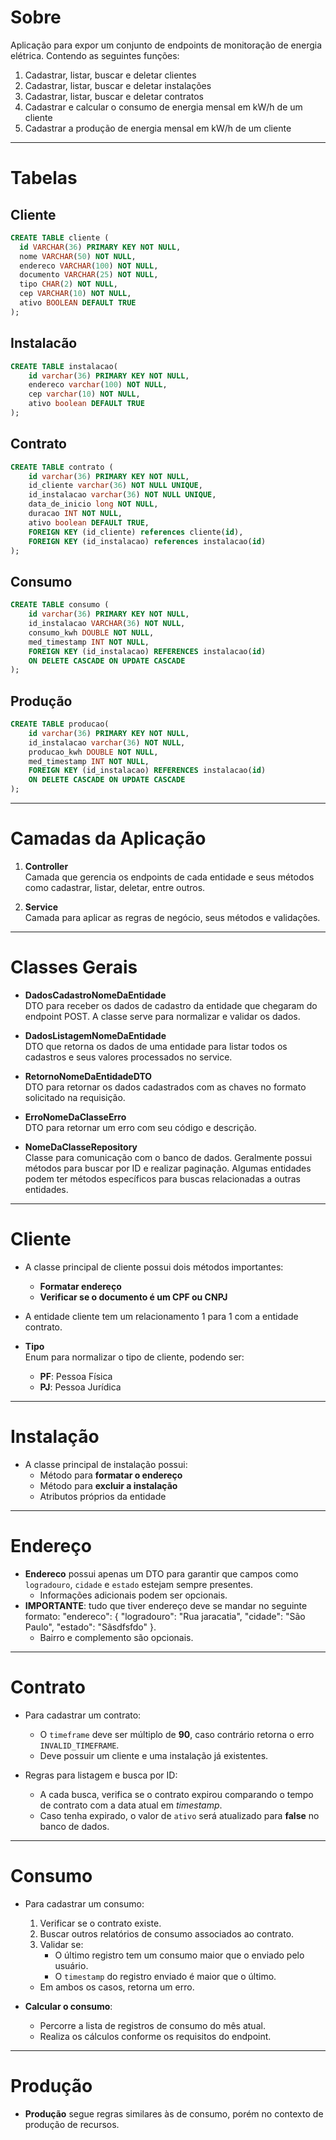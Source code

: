# Sobre

<p>Aplicação para expor um conjunto de endpoints de monitoração de energia elétrica. Contendo as seguintes funções: </p>

1. Cadastrar, listar, buscar e deletar clientes
2. Cadastrar, listar, buscar e deletar instalações
3. Cadastrar, listar, buscar e deletar contratos
4. Cadastrar e calcular o consumo de energia mensal em kW/h de um cliente
5. Cadastrar a produção de energia mensal em kW/h de um cliente

---

# Tabelas

## Cliente

```sql
CREATE TABLE cliente (
  id VARCHAR(36) PRIMARY KEY NOT NULL,
  nome VARCHAR(50) NOT NULL,
  endereco VARCHAR(100) NOT NULL,
  documento VARCHAR(25) NOT NULL,
  tipo CHAR(2) NOT NULL,
  cep VARCHAR(10) NOT NULL,
  ativo BOOLEAN DEFAULT TRUE
);
```
## Instalacão

```sql
CREATE TABLE instalacao(
    id varchar(36) PRIMARY KEY NOT NULL,
    endereco varchar(100) NOT NULL,
    cep varchar(10) NOT NULL,
    ativo boolean DEFAULT TRUE
);
```

## Contrato

```sql
CREATE TABLE contrato (
    id varchar(36) PRIMARY KEY NOT NULL,
    id_cliente varchar(36) NOT NULL UNIQUE,
    id_instalacao varchar(36) NOT NULL UNIQUE,
    data_de_inicio long NOT NULL,
    duracao INT NOT NULL,
    ativo boolean DEFAULT TRUE,
    FOREIGN KEY (id_cliente) references cliente(id),
    FOREIGN KEY (id_instalacao) references instalacao(id)
);
```

## Consumo

```sql
CREATE TABLE consumo (
    id varchar(36) PRIMARY KEY NOT NULL,
    id_instalacao VARCHAR(36) NOT NULL,
    consumo_kwh DOUBLE NOT NULL,
    med_timestamp INT NOT NULL,
    FOREIGN KEY (id_instalacao) REFERENCES instalacao(id)
    ON DELETE CASCADE ON UPDATE CASCADE
);
```

## Produção

```sql
CREATE TABLE producao(
    id varchar(36) PRIMARY KEY NOT NULL,
    id_instalacao varchar(36) NOT NULL,
    producao_kwh DOUBLE NOT NULL,
    med_timestamp INT NOT NULL,
    FOREIGN KEY (id_instalacao) REFERENCES instalacao(id)
    ON DELETE CASCADE ON UPDATE CASCADE
);
```

---

# Camadas da Aplicação

1. **Controller**  
   Camada que gerencia os endpoints de cada entidade e seus métodos como cadastrar, listar, deletar, entre outros.

2. **Service**  
   Camada para aplicar as regras de negócio, seus métodos e validações.

---

# Classes Gerais

- **DadosCadastroNomeDaEntidade**  
  DTO para receber os dados de cadastro da entidade que chegaram do endpoint POST. A classe serve para normalizar e validar os dados.

- **DadosListagemNomeDaEntidade**  
  DTO que retorna os dados de uma entidade para listar todos os cadastros e seus valores processados no service.

- **RetornoNomeDaEntidadeDTO**  
  DTO para retornar os dados cadastrados com as chaves no formato solicitado na requisição.

- **ErroNomeDaClasseErro**  
  DTO para retornar um erro com seu código e descrição.

- **NomeDaClasseRepository**  
  Classe para comunicação com o banco de dados. Geralmente possui métodos para buscar por ID e realizar paginação. Algumas entidades podem ter métodos específicos para buscas relacionadas a outras entidades.

---

# Cliente

- A classe principal de cliente possui dois métodos importantes:
    - **Formatar endereço**
    - **Verificar se o documento é um CPF ou CNPJ**

- A entidade cliente tem um relacionamento 1 para 1 com a entidade contrato.

- **Tipo**  
  Enum para normalizar o tipo de cliente, podendo ser:
    - **PF**: Pessoa Física
    - **PJ**: Pessoa Jurídica

---

# Instalação

- A classe principal de instalação possui:
    - Método para **formatar o endereço**
    - Método para **excluir a instalação**
    - Atributos próprios da entidade

---

# Endereço

- **Endereco** possui apenas um DTO para garantir que campos como `logradouro`, `cidade` e `estado` estejam sempre presentes.
    - Informações adicionais podem ser opcionais.
- **IMPORTANTE**: tudo que tiver endereço deve se mandar no seguinte formato:
  "endereco": {
  "logradouro": "Rua jaracatia",
  "cidade": "São Paulo",
  "estado": "Sãsdfsfdo"
  }.
  - Bairro e complemento são opcionais.
---

# Contrato

- Para cadastrar um contrato:
    - O `timeframe` deve ser múltiplo de **90**, caso contrário retorna o erro `INVALID_TIMEFRAME`.
    - Deve possuir um cliente e uma instalação já existentes.

- Regras para listagem e busca por ID:
    - A cada busca, verifica se o contrato expirou comparando o tempo de contrato com a data atual em *timestamp*.
    - Caso tenha expirado, o valor de `ativo` será atualizado para **false** no banco de dados.

---

# Consumo

- Para cadastrar um consumo:
    1. Verificar se o contrato existe.
    2. Buscar outros relatórios de consumo associados ao contrato.
    3. Validar se:
        - O último registro tem um consumo maior que o enviado pelo usuário.
        - O `timestamp` do registro enviado é maior que o último.
    - Em ambos os casos, retorna um erro.

- **Calcular o consumo**:
    - Percorre a lista de registros de consumo do mês atual.
    - Realiza os cálculos conforme os requisitos do endpoint.

---

# Produção

- **Produção** segue regras similares às de consumo, porém no contexto de produção de recursos.
